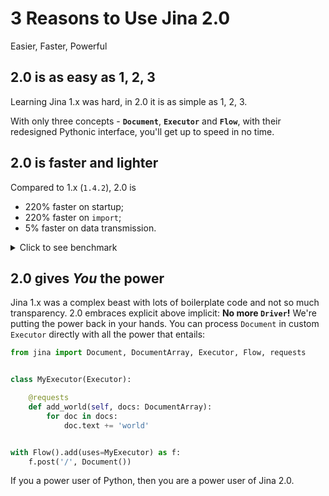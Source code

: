 # 3 Reasons to Use Jina 2.0

Easier, Faster, Powerful

## 2.0 is as easy as 1, 2, 3

Learning Jina 1.x was hard, in 2.0 it is as simple as 1, 2, 3.

With only three concepts - **`Document`**, **`Executor`** and **`Flow`**, with their redesigned Pythonic interface, you'll get
up to speed in no time.

## 2.0 is faster and lighter

Compared to 1.x (`1.4.2`), 2.0 is

- 220% faster on startup;
- 220% faster on `import`;
- 5% faster on data transmission.

<details>
<summary>Click to see benchmark</summary>

#### `jina -v`

<table>
<tr>
<td>
<b>2.0.0rc1</b>
</td>
</tr>
<tr>
<td>

```console
Benchmark #1: jina -v
  Time (mean ± σ):     641.3 ms ±   4.7 ms    [User: 575.8 ms, System: 823.0 ms]
  Range (min … max):   635.5 ms … 650.4 ms    10 runs
```

</td>
</tr>
<tr>
<td>
<b>1.4.2</b>
</td>
</tr>
<tr>
<td>

```console
Benchmark #1: jina -v
  Time (mean ± σ):      1.419 s ±  0.251 s    [User: 1.294 s, System: 1.172 s]
  Range (min … max):    1.285 s …  2.040 s    10 runs     
```

</td>
</tr>
</table>

#### `python -c "from jina import Document, Flow, Executor"`

<table>
<tr>
<td>
<b>2.0.0rc1</b>
</td>
</tr>
<tr>
<td>

```console
Benchmark #1: python -c "from jina import Document, Flow, Executor"
  Time (mean ± σ):     532.0 ms ±   6.5 ms    [User: 431.3 ms, System: 543.4 ms]
  Range (min … max):   522.7 ms … 544.0 ms    10 runs
```

</td>
</tr>
<tr>
<td>
<b>1.4.2</b>
</td>
</tr>
<tr>
<td>

```console
Benchmark #1: python -c "from jina import Document, Flow, Executor"
  Time (mean ± σ):      1.209 s ±  0.021 s    [User: 1.085 s, System: 1.085 s]
  Range (min … max):    1.192 s …  1.248 s    10 runs
```

</td>
</tr>
</table>

#### Creating a Flow

```python
from jina import Flow
from tests import random_docs

f = Flow().add().add().add().add()

with f:
    f.index(random_docs(10000))
```

<table>
<tr>
<td>
<b>2.0.0rc1</b>
</td>
</tr>
<tr>
<td>

```console
✅ done in ⏱ 8 seconds 🐎 1194.1/s
```

</td>
</tr>
<tr>
<td>
<b>1.4.2</b>
</td>
</tr>
<tr>
<td>

```console
✅ done in ⏱ 8 seconds 🐎 1127.9/s
```

</td>
</tr>
</table>

</details>

## 2.0 gives *You* the power

Jina 1.x was a complex beast with lots of boilerplate code and not so much transparency. 2.0 embraces explicit
above implicit: **No more `Driver`!** We're putting the power back in your hands. You can process `Document` in
custom `Executor` directly with all the power that entails:

```python
from jina import Document, DocumentArray, Executor, Flow, requests


class MyExecutor(Executor):

    @requests
    def add_world(self, docs: DocumentArray):
        for doc in docs:
            doc.text += 'world'


with Flow().add(uses=MyExecutor) as f:
    f.post('/', Document())
```

If you a power user of Python, then you are a power user of Jina 2.0.